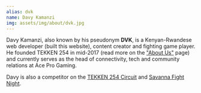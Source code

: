 ```yaml
---
alias: dvk
name: Davy Kamanzi
img: assets/img/about/dvk.jpg
---
```

Davy Kamanzi, also known by his pseudonym <strong>DVK</strong>, is a Kenyan-Rwandese web developer (built this website), content creator and fighting game player. He founded TEKKEN 254 in mid-2017 (read more on the <a href="/about.html">"About Us"</a> page) and currently serves as the head of connectivity, tech and community relations at Ace Pro Gaming.

Davy is also a competitor on the <a href="/circuit/profile.html?id=4092983" target="_blank">TEKKEN 254 Circuit</a> and <a href="/fight-night/profile.html?id=4092983" target="_blank">Savanna Fight Night</a>.